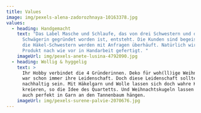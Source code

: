 ```yaml
---
title: Values
image: img/pexels-alena-zadorozhnaya-10163378.jpg
values:
  - heading: Handgemacht
    text: "Das Label Masche und Schlaufe, das von drei Schwestern und deren
      Schwägerin gegründet worden ist, entsteht. Die Kunden sind begeistert und
      die Häkel-Schwestern werden mit Anfragen überhäuft. Natürlich wird jedes
      Produkt nach wie vor in Handarbeit gefertigt. "
    imageUrl: img/pexels-anete-lusina-4792090.jpg
  - heading: Wollig & hyggelig
    text: >
      Ihr Hobby verbindet die 4 Gründerinnen. Deko für woh(ll)ige Weihnachten
      war schon immer ihre Leidenschaft. Doch diese Leidenschaft sollte auch
      nachhaltig sein. Mit Häkelgarn und Wolle lassen sich doch wahre Kunstwerke
      kreieren, so die Idee des Quartetts. Und Weihnachtskugeln lassen sich doch
      auch perfekt in Garn an den Tannenbaum hängen.  
    imageUrl: img/pexels-surene-palvie-2070676.jpg
---
```

